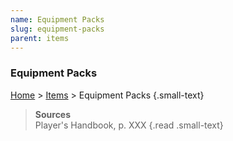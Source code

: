 ```yaml
---
name: Equipment Packs
slug: equipment-packs
parent: items
---
```

### Equipment Packs
[Home](dm-operations-center) > [Items](items) > Equipment Packs {.small-text}



> **Sources** <br/>
> Player's Handbook, p. XXX
{.read .small-text}

